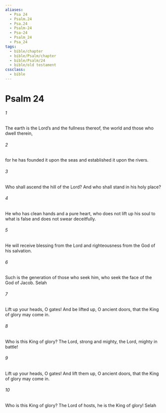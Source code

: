 ```yaml
---
aliases:
  - Psa 24
  - Psalm.24
  - Psa.24
  - Psalm-24
  - Psa-24
  - Psalm_24
  - Psa_24
tags:
  - bible/chapter
  - bible/Psalm/chapter
  - bible/Psalm/24
  - bible/old testament
cssclass:
  - bible
---
```


# Psalm 24

###### 1
The earth is the Lord’s and the fullness thereof, the world and those who dwell therein,
###### 2
for he has founded it upon the seas and established it upon the rivers.
###### 3
Who shall ascend the hill of the Lord? And who shall stand in his holy place?
###### 4
He who has clean hands and a pure heart, who does not lift up his soul to what is false and does not swear deceitfully.
###### 5
He will receive blessing from the Lord and righteousness from the God of his salvation.
###### 6
Such is the generation of those who seek him, who seek the face of the God of Jacob.  Selah
###### 7
Lift up your heads, O gates! And be lifted up, O ancient doors, that the King of glory may come in.
###### 8
Who is this King of glory? The Lord, strong and mighty, the Lord, mighty in battle!
###### 9
Lift up your heads, O gates! And lift them up, O ancient doors, that the King of glory may come in.
###### 10
Who is this King of glory?   The Lord of hosts, he is the King of glory! Selah


